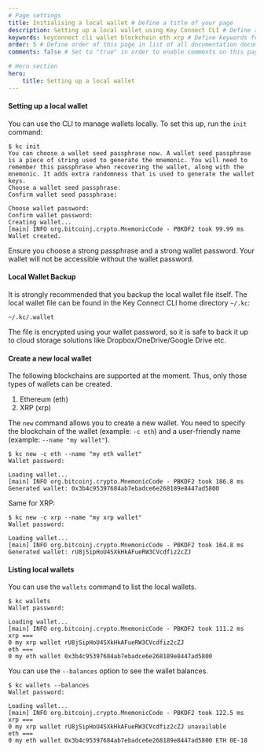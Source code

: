 ```yaml
---
# Page settings
title: Initialising a local wallet # Define a title of your page
description: Setting up a local wallet using Key Connect CLI # Define a description of your page
keywords: keyconnect cli wallet blockchain eth xrp # Define keywords for search engines
order: 5 # Define order of this page in list of all documentation documents
comments: false # Set to "true" in order to enable comments on this page. Make sure you properly setup "disqus_forum_shortname" variable in "_config.yml"

# Hero section
hero:
    title: Setting up a local wallet
---
```


#### Setting up a local wallet

You can use the CLI to manage wallets locally. To set this up, run the `init` command:

```shell
$ kc init
You can choose a wallet seed passphrase now. A wallet seed passphrase is a piece of string used to generate the mnemonic. You will need to remember this passphrase when recovering the wallet, along with the mnemonic. It adds extra randomness that is used to generate the wallet keys.
Choose a wallet seed passphrase:
Confirm wallet seed passphrase:

Choose wallet password:
Confirm wallet password:
Creating wallet...
[main] INFO org.bitcoinj.crypto.MnemonicCode - PBKDF2 took 99.99 ms
Wallet created. 
```

Ensure you choose a strong passphrase and a strong wallet password. Your wallet will not be accessible without the wallet password.

#### Local Wallet Backup

It is strongly recommended that you backup the local wallet file itself. The local wallet file can be found in the Key Connect CLI home directory `~/.kc`:

```shell
~/.kc/.wallet
```

The file is encrypted using your wallet password, so it is safe to back it up to cloud storage solutions like Dropbox/OneDrive/Google Drive etc.

#### Create a new local wallet

The following blockchains are supported at the moment. Thus, only those types of wallets can be created. 
1. Ethereum (eth)
2. XRP (xrp)

The `new` command allows you to create a new wallet. You need to specify the blockchain of the wallet (example: `-c eth`) and a user-friendly name (example: `--name "my wallet"`).

```shell
$ kc new -c eth --name "my eth wallet"
Wallet password:

Loading wallet...
[main] INFO org.bitcoinj.crypto.MnemonicCode - PBKDF2 took 186.8 ms
Generated wallet: 0x3b4c95397684ab7ebadce6e268189e8447ad5800
```

Same for XRP:

```shell
$ kc new -c xrp --name "my xrp wallet"
Wallet password:

Loading wallet...
[main] INFO org.bitcoinj.crypto.MnemonicCode - PBKDF2 took 164.8 ms
Generated wallet: rU8jSipHoU4SXkHkAFueRW3CVcdfiz2cZJ
```

#### Listing local wallets

You can use the `wallets` command to list the local wallets.

```shell
$ kc wallets
Wallet password:

Loading wallet...
[main] INFO org.bitcoinj.crypto.MnemonicCode - PBKDF2 took 111.2 ms
xrp ===
0 my xrp wallet rU8jSipHoU4SXkHkAFueRW3CVcdfiz2cZJ
eth ===
0 my eth wallet 0x3b4c95397684ab7ebadce6e268189e8447ad5800
```

You can use the `--balances` option to see the wallet balances.

```shell
$ kc wallets --balances
Wallet password:

Loading wallet...
[main] INFO org.bitcoinj.crypto.MnemonicCode - PBKDF2 took 122.5 ms
xrp ===
0 my xrp wallet rU8jSipHoU4SXkHkAFueRW3CVcdfiz2cZJ unavailable
eth ===
0 my eth wallet 0x3b4c95397684ab7ebadce6e268189e8447ad5800 ETH 0E-18
```

